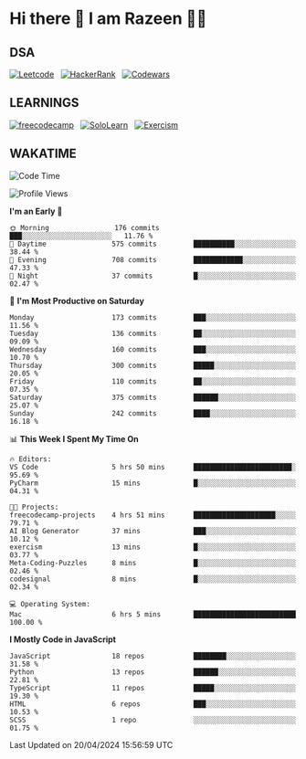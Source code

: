 # Hi there 👋 I am Razeen 👩‍💻

## DSA

[![Leetcode](https://img.shields.io/badge/-LeetCode-FFA116?style=for-the-badge&logo=LeetCode&logoColor=black)](https://leetcode.com/razeenshaikh/)&nbsp;&nbsp;
[![HackerRank](https://img.shields.io/badge/-Hackerrank-2EC866?style=for-the-badge&logo=HackerRank&logoColor=white)](https://www.hackerrank.com/profile/razeen_m_shaikh)&nbsp;&nbsp;
[![Codewars](https://img.shields.io/badge/Codewars-B1361E?style=for-the-badge&logo=Codewars&logoColor=white)](https://www.codewars.com/users/razeen_shaikh)

## LEARNINGS

[![freecodecamp](https://img.shields.io/badge/freecodecamp-27273D?style=for-the-badge&logo=freecodecamp&logoColor=white)](https://www.freecodecamp.org/razeen)&nbsp;&nbsp;
[![SoloLearn](https://img.shields.io/badge/-Sololearn-3a464b?style=for-the-badge&logo=Sololearn&logoColor=white)](https://www.sololearn.com/en/profile/30940776)&nbsp;&nbsp;
[![Exercism](https://img.shields.io/badge/Exercism-009CAB?style=for-the-badge&logo=exercism&logoColor=white)](https://exercism.org/profiles/Razeen-Shaikh)

## WAKATIME

<!--START_SECTION:waka-->
![Code Time](http://img.shields.io/badge/Code%20Time-240%20hrs%202%20mins-blue)

![Profile Views](http://img.shields.io/badge/Profile%20Views-195-blue)

**I'm an Early 🐤** 

```text
🌞 Morning                176 commits         ███░░░░░░░░░░░░░░░░░░░░░░   11.76 % 
🌆 Daytime                575 commits         ██████████░░░░░░░░░░░░░░░   38.44 % 
🌃 Evening                708 commits         ████████████░░░░░░░░░░░░░   47.33 % 
🌙 Night                  37 commits          █░░░░░░░░░░░░░░░░░░░░░░░░   02.47 % 
```
📅 **I'm Most Productive on Saturday** 

```text
Monday                   173 commits         ███░░░░░░░░░░░░░░░░░░░░░░   11.56 % 
Tuesday                  136 commits         ██░░░░░░░░░░░░░░░░░░░░░░░   09.09 % 
Wednesday                160 commits         ███░░░░░░░░░░░░░░░░░░░░░░   10.70 % 
Thursday                 300 commits         █████░░░░░░░░░░░░░░░░░░░░   20.05 % 
Friday                   110 commits         ██░░░░░░░░░░░░░░░░░░░░░░░   07.35 % 
Saturday                 375 commits         ██████░░░░░░░░░░░░░░░░░░░   25.07 % 
Sunday                   242 commits         ████░░░░░░░░░░░░░░░░░░░░░   16.18 % 
```


📊 **This Week I Spent My Time On** 

```text
🔥 Editors: 
VS Code                  5 hrs 50 mins       ████████████████████████░   95.69 % 
PyCharm                  15 mins             █░░░░░░░░░░░░░░░░░░░░░░░░   04.31 % 

🐱‍💻 Projects: 
freecodecamp-projects    4 hrs 51 mins       ████████████████████░░░░░   79.71 % 
AI Blog Generator        37 mins             ███░░░░░░░░░░░░░░░░░░░░░░   10.12 % 
exercism                 13 mins             █░░░░░░░░░░░░░░░░░░░░░░░░   03.77 % 
Meta-Coding-Puzzles      8 mins              █░░░░░░░░░░░░░░░░░░░░░░░░   02.46 % 
codesignal               8 mins              █░░░░░░░░░░░░░░░░░░░░░░░░   02.34 % 

💻 Operating System: 
Mac                      6 hrs 5 mins        █████████████████████████   100.00 % 
```

**I Mostly Code in JavaScript** 

```text
JavaScript               18 repos            ████████░░░░░░░░░░░░░░░░░   31.58 % 
Python                   13 repos            ██████░░░░░░░░░░░░░░░░░░░   22.81 % 
TypeScript               11 repos            █████░░░░░░░░░░░░░░░░░░░░   19.30 % 
HTML                     6 repos             ███░░░░░░░░░░░░░░░░░░░░░░   10.53 % 
SCSS                     1 repo              ░░░░░░░░░░░░░░░░░░░░░░░░░   01.75 % 
```




 Last Updated on 20/04/2024 15:56:59 UTC
<!--END_SECTION:waka-->
